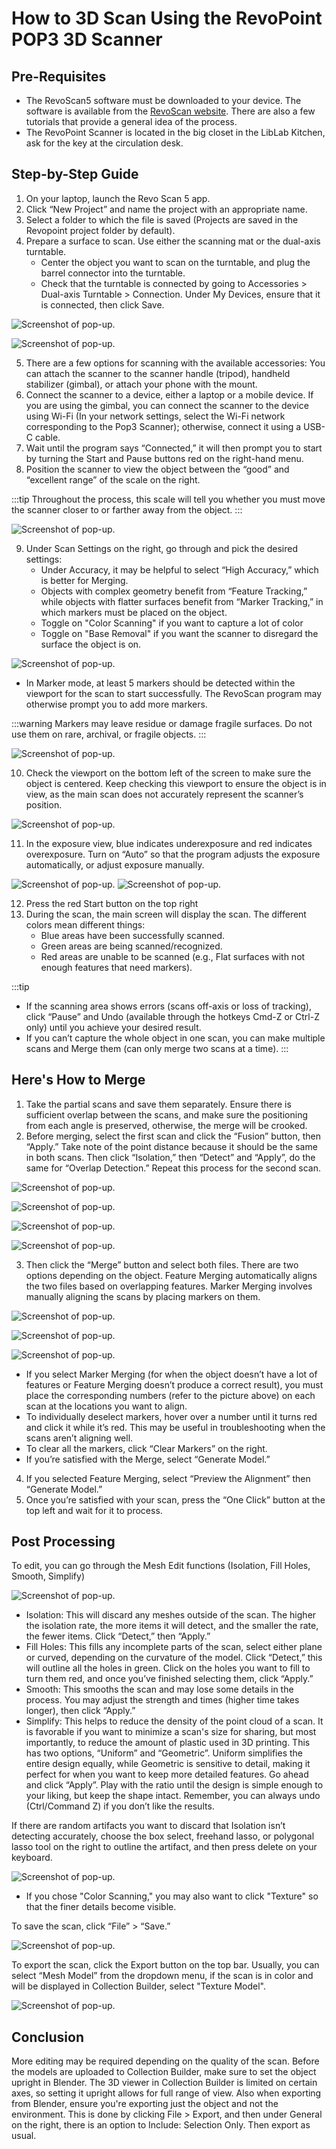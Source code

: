 # How to 3D Scan Using the RevoPoint POP3 3D Scanner

## Pre-Requisites

- The RevoScan5 software must be downloaded to your device. The software is available from the [RevoScan website](https://www.revopoint3d.com/pages/support). There are also a few tutorials that provide a general idea of the process.
- The RevoPoint Scanner is located in the big closet in the LibLab Kitchen, ask for the key at the circulation desk. 

## Step-by-Step Guide

1. On your laptop, launch the Revo Scan 5 app.
2. Click “New Project” and name the project with an appropriate name.
3. Select a folder to which the file is saved (Projects are saved in the Revopoint project folder by default).
4. Prepare a surface to scan. Use either the scanning mat or the dual-axis turntable.
    - Center the object you want to scan on the turntable, and plug the barrel connector into the turntable.
    - Check that the turntable is connected by going to Accessories > Dual-axis Turntable > Connection. Under My Devices, ensure that it is connected, then click Save.

![Screenshot of pop-up.](10.png)

![Screenshot of pop-up.](11.png)

5. There are a few options for scanning with the available accessories: You can attach the scanner to the scanner handle (tripod), handheld stabilizer (gimbal), or attach your phone with the mount.
6. Connect the scanner to a device, either a laptop or a mobile device. If you are using the gimbal, you can connect the scanner to the device using Wi-Fi (In your network settings, select the Wi-Fi network corresponding to the Pop3 Scanner); otherwise, connect it using a USB-C cable. 
7. Wait until the program says “Connected,” it will then prompt you to start by turning the Start and Pause buttons red on the right-hand menu.
8. Position the scanner to view the object between the “good” and “excellent range” of the scale on the right. 

:::tip
Throughout the process, this scale will tell you whether you must move the scanner closer to or farther away from the object.
:::

![Screenshot of pop-up.](12.png)

9. Under Scan Settings on the right, go through and pick the desired settings:
    - Under Accuracy, it may be helpful to select “High Accuracy,” which is better for Merging.
    - Objects with complex geometry benefit from “Feature Tracking,” while objects with flatter surfaces benefit from “Marker Tracking,” in which markers must be placed on the object.
    - Toggle on "Color Scanning" if you want to capture a lot of color
    - Toggle on "Base Removal" if you want the scanner to disregard the surface the object is on. 

![Screenshot of pop-up.](13.png)

- In Marker mode, at least 5 markers should be detected within the viewport for the scan to start successfully. The RevoScan program may otherwise prompt you to add more markers.

:::warning
 Markers may leave residue or damage fragile surfaces. Do not use them on rare, archival, or fragile objects.
:::
 
![Screenshot of pop-up.](14.png)

10. Check the viewport on the bottom left of the screen to make sure the object is centered. Keep checking this viewport to ensure the object is in view, as the main scan does not accurately represent the scanner’s position.

![Screenshot of pop-up.](15.png)

11. In the exposure view, blue indicates underexposure and red indicates overexposure. Turn on “Auto” so that the program adjusts the exposure automatically, or adjust exposure manually.

![Screenshot of pop-up.](16.png)
![Screenshot of pop-up.](17.png)

12. Press the red Start button on the top right
13. During the scan, the main screen will display the scan. The different colors mean different things:
    - Blue areas have been successfully scanned.
    - Green areas are being scanned/recognized.
    - Red areas are unable to be scanned (e.g., Flat surfaces with not enough features that need markers).

:::tip
- If the scanning area shows errors (scans off-axis or loss of tracking), click “Pause” and Undo (available through the hotkeys Cmd-Z or Ctrl-Z only) until you achieve your desired result.
- If you can’t capture the whole object in one scan, you can make multiple scans and Merge them (can only merge two scans at a time).
:::

## Here's How to Merge

1. Take the partial scans and save them separately. Ensure there is sufficient overlap between the scans, and make sure the positioning from each angle is preserved, otherwise, the merge will be crooked.
2. Before merging, select the first scan and click the “Fusion” button, then “Apply.” Take note of the point distance because it should be the same in both scans. Then click “Isolation,” then  “Detect” and “Apply”, do the same for “Overlap Detection.” Repeat this process for the second scan.

![Screenshot of pop-up.](18.png)

![Screenshot of pop-up.](19.png)

![Screenshot of pop-up.](20.png)

![Screenshot of pop-up.](21.png)

3. Then click the “Merge” button and select both files. There are two options depending on the object. Feature Merging automatically aligns the two files based on overlapping features. Marker Merging involves manually aligning the scans by placing markers on them. 

![Screenshot of pop-up.](22.png)

![Screenshot of pop-up.](23.png)

![Screenshot of pop-up.](24.png)

- If you select Marker Merging (for when the object doesn’t have a lot of features 
or Feature Merging doesn’t produce a correct result), you must place the corresponding numbers (refer to the picture above) on each scan at the locations you want to align. 
- To individually deselect markers, hover over a number until it turns red and click it while it’s red. This may be useful in troubleshooting when the scans aren’t aligning well. 
- To clear all the markers, click “Clear Markers” on the right. 
- If you’re satisfied with the Merge, select “Generate Model.”

4. If you selected Feature Merging, select “Preview the Alignment” then “Generate Model.” 
5. Once you’re satisfied with your scan, press the “One Click” button at the top left and wait for it to process.

## Post Processing

To edit, you can go through the Mesh Edit functions (Isolation, Fill Holes, Smooth, Simplify) 

![Screenshot of pop-up.](25.png)

- Isolation: This will discard any meshes outside of the scan. The higher the isolation rate, the more items it will detect, and the smaller the rate, the fewer items. Click “Detect,” then “Apply.”
- Fill Holes: This fills any incomplete parts of the scan, select either plane or curved, depending on the curvature of the model. Click “Detect,” this will outline all the holes in green. Click on the holes you want to fill to turn them red, and once you’ve finished selecting them, click “Apply.”
- Smooth: This smooths the scan and may lose some details in the process. You may adjust the strength and times (higher time takes longer), then click “Apply.”
- Simplify: This helps to reduce the density of the point cloud of a scan. It is favorable if you want to minimize a scan's size for sharing, but most importantly, to reduce the amount of plastic used in 3D printing. This has two options, “Uniform” and “Geometric”. Uniform simplifies the entire design equally, while Geometric is sensitive to detail, making it perfect for when you want to keep more detailed features. Go ahead and click “Apply”. Play with the ratio until the design is simple enough to your liking, but keep the shape intact. Remember, you can always undo (Ctrl/Command Z) if you don’t like the results. 

If there are random artifacts you want to discard that Isolation isn’t detecting accurately, choose the box select, freehand lasso, or polygonal lasso tool on the right to outline the artifact, and then press delete on your keyboard.

![Screenshot of pop-up.](26.png)

- If you chose "Color Scanning," you may also want to click "Texture" so that the finer details become visible.

To save the scan, click “File” > “Save.”

![Screenshot of pop-up.](27.png)

To export the scan, click the Export button on the top bar. Usually, you can select “Mesh Model” from the dropdown menu, if the scan is in color and will be displayed in Collection Builder, select "Texture Model".

![Screenshot of pop-up.](28.png)

## Conclusion

More editing may be required depending on the quality of the scan. Before the models are uploaded to Collection Builder, make sure to set the object upright in Blender. The 3D viewer in Collection Builder is limited on certain axes, so setting it upright allows for full range of view. Also when exporting from Blender, ensure you're exporting just the object and not the environment. This is done by clicking File > Export, and then under General on the right, there is an option to Include: Selection Only. Then export as usual.  